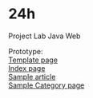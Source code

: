 # 24h
Project Lab Java Web

Prototype:<br/>
<a href="https://tuandl.github.io/24h/frontend/html/template.1.0.html">Template page</a><br/>
<a href="https://tuandl.github.io/24h/frontend/html/index.html">Index page</a><br/>
<a href="https://tuandl.github.io/24h/frontend/html/article.html">Sample article</a><br/>
<a href="https://tuandl.github.io/24h/frontend/html/category-page.html">Sample Category page</a><br/>